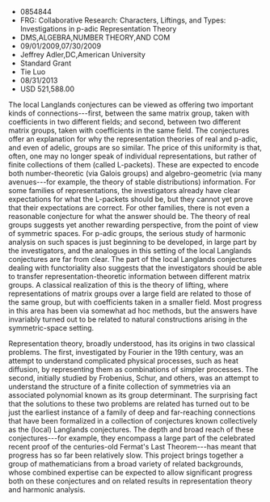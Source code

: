 
* 0854844
* FRG: Collaborative Research: Characters, Liftings, and Types: Investigations in p-adic Representation Theory
* DMS,ALGEBRA,NUMBER THEORY,AND COM
* 09/01/2009,07/30/2009
* Jeffrey Adler,DC,American University
* Standard Grant
* Tie Luo
* 08/31/2013
* USD 521,588.00

The local Langlands conjectures can be viewed as offering two important kinds of
connections---first, between the same matrix group, taken with coefficients in
two different fields; and second, between two different matrix groups, taken
with coefficients in the same field. The conjectures offer an explanation for
why the representation theories of real and p-adic, and even of adelic, groups
are so similar. The price of this uniformity is that, often, one may no longer
speak of individual representations, but rather of finite collections of them
(called L-packets). These are expected to encode both number-theoretic (via
Galois groups) and algebro-geometric (via many avenues---for example, the theory
of stable distributions) information. For some families of representations, the
investigators already have clear expectations for what the L-packets should be,
but they cannot yet prove that their expectations are correct. For other
families, there is not even a reasonable conjecture for what the answer should
be. The theory of real groups suggests yet another rewarding perspective, from
the point of view of symmetric spaces. For p-adic groups, the serious study of
harmonic analysis on such spaces is just beginning to be developed, in large
part by the investigators, and the analogues in this setting of the local
Langlands conjectures are far from clear. The part of the local Langlands
conjectures dealing with functoriality also suggests that the investigators
should be able to transfer representation-theoretic information between
different matrix groups. A classical realization of this is the theory of
lifting, where representations of matrix groups over a large field are related
to those of the same group, but with coefficients taken in a smaller field. Most
progress in this area has been via somewhat ad hoc methods, but the answers have
invariably turned out to be related to natural constructions arising in the
symmetric-space setting.

Representation theory, broadly understood, has its origins in two classical
problems. The first, investigated by Fourier in the 19th century, was an attempt
to understand complicated physical processes, such as heat diffusion, by
representing them as combinations of simpler processes. The second, initially
studied by Frobenius, Schur, and others, was an attempt to understand the
structure of a finite collection of symmetries via an associated polynomial
known as its group determinant. The surprising fact that the solutions to these
two problems are related has turned out to be just the earliest instance of a
family of deep and far-reaching connections that have been formalized in a
collection of conjectures known collectively as the (local) Langlands
conjectures. The depth and broad reach of these conjectures---for example, they
encompass a large part of the celebrated recent proof of the centuries-old
Fermat's Last Theorem---has meant that progress has so far been relatively slow.
This project brings together a group of mathematicians from a broad variety of
related backgrounds, whose combined expertise can be expected to allow
significant progress both on these conjectures and on related results in
representation theory and harmonic analysis.
